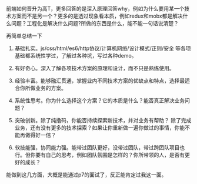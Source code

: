 前端如何晋升为高T，更多回答的是深入原理回答why，例如为什么要用某一个技术方案而不是另一个？更多的是透过现象看本质，例如redux和mobx都是解决什么问题？工程化是解决什么问题?所做的东西是什么，能不能一句话说清楚？

再简单总结一下

1. 基础扎实。js/css/html/es6/http协议/计算机网络/设计模式/正则/安全 等各项基础都系统性学过，了解过各种坑，写过各种demo。

2. 有好奇心。深入了解各项技术方案的原理和设计，而不只是熟练使用。

3. 经验丰富。能够融汇贯通，掌握业内不同技术方案的优缺点和特点，选择最适合你所做业务的方案。

4. 系统性思考。你为什么选择这个方案？它的本质是什么？能否真正解决业务问题？

5. 突破创新。除了纯撸码，你能否持续探索新技术，并对业务有帮助？ 除了完成业务，还有没有更多的技术探索？如果让你重新做一遍你做过的事情，你能不能再做得好一倍？

6. 软技能强，协同能力强。能带过团队更好，没带过团队，带过跨团队项目也行。但你要有自己的思考，例如团队氛围是怎样的？你所带领的人，是否有更好的成长？

能做到这几方面，大概是能通过p7的面试了，反正能肯定过我这一面。